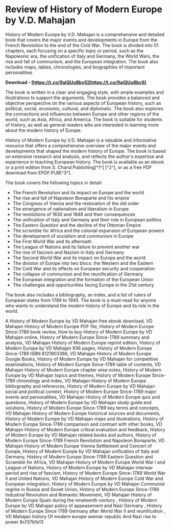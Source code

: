 
 
# Review of History of Modern Europe by V.D. Mahajan
 
History of Modern Europe by V.D. Mahajan is a comprehensive and detailed book that covers the major events and developments in Europe from the French Revolution to the end of the Cold War. The book is divided into 51 chapters, each focusing on a specific topic or period, such as the Napoleonic era, the unification of Italy and Germany, the World Wars, the rise and fall of communism, and the European integration. The book also includes maps, tables, chronologies, and biographies of important personalities.
 
**Download - [https://t.co/9aiQUu8bvS](https://t.co/9aiQUu8bvS)**


 
The book is written in a clear and engaging style, with ample examples and illustrations to support the arguments. The book provides a balanced and objective perspective on the various aspects of European history, such as political, social, economic, cultural, and diplomatic. The book also explores the connections and influences between Europe and other regions of the world, such as Asia, Africa, and America. The book is suitable for students of history, as well as general readers who are interested in learning more about the modern history of Europe.
 
History of Modern Europe by V.D. Mahajan is a valuable and informative resource that offers a comprehensive overview of the major events and developments that shaped the modern history of Europe. The book is based on extensive research and analysis, and reflects the author's expertise and experience in teaching European history. The book is available as an ebook or a print edition from S. Chand Publishing[^1^] [^2^], or as a free PDF download from EPDF.PUB[^3^].
  
The book covers the following topics in detail:
 
- The French Revolution and its impact on Europe and the world
- The rise and fall of Napoleon Bonaparte and his empire
- The Congress of Vienna and the restoration of the old order
- The emergence of nationalism and liberalism in Europe
- The revolutions of 1830 and 1848 and their consequences
- The unification of Italy and Germany and their role in European politics
- The Eastern Question and the decline of the Ottoman Empire
- The scramble for Africa and the colonial expansion of European powers
- The development of socialism and communism in Europe
- The First World War and its aftermath
- The League of Nations and its failure to prevent another war
- The rise of fascism and Nazism in Italy and Germany
- The Second World War and its impact on Europe and the world
- The division of Europe into two blocs: the Western and the Eastern
- The Cold War and its effects on European security and cooperation
- The collapse of communism and the reunification of Germany
- The European integration and the formation of the European Union
- The challenges and opportunities facing Europe in the 21st century

The book also includes a bibliography, an index, and a list of rulers of European states from 1789 to 1945. The book is a must-read for anyone who wants to understand the modern history of Europe and its role in the world.
 
A History of Modern Europe by VD Mahajan free ebook download,  VD Mahajan History of Modern Europe PDF file,  History of Modern Europe Since-1789 book review,  How to buy History of Modern Europe by VD Mahajan online,  History of Modern Europe Since-1789 summary and analysis,  VD Mahajan History of Modern Europe reprint edition,  History of Modern Europe by VD Mahajan 936 pages,  History of Modern Europe Since-1789 ISBN 8121903386,  VD Mahajan History of Modern Europe Google Books,  History of Modern Europe by VD Mahajan for competitive examinations,  History of Modern Europe Since-1789 table of contents,  VD Mahajan History of Modern Europe chapter wise notes,  History of Modern Europe by VD Mahajan topics and themes,  History of Modern Europe Since-1789 chronology and index,  VD Mahajan History of Modern Europe bibliography and references,  History of Modern Europe by VD Mahajan social and political context,  History of Modern Europe Since-1789 major events and personalities,  VD Mahajan History of Modern Europe quiz and questions,  History of Modern Europe by VD Mahajan study guide and solutions,  History of Modern Europe Since-1789 key terms and concepts,  VD Mahajan History of Modern Europe historical sources and documents,  History of Modern Europe by VD Mahajan maps and illustrations,  History of Modern Europe Since-1789 comparison and contrast with other books,  VD Mahajan History of Modern Europe critical evaluation and feedback,  History of Modern Europe by VD Mahajan related books and authors,  History of Modern Europe Since-1789 French Revolution and Napoleon Bonaparte,  VD Mahajan History of Modern Europe Vienna Settlement and Concert of Europe,  History of Modern Europe by VD Mahajan unification of Italy and Germany,  History of Modern Europe Since-1789 Eastern Question and Scramble for Africa,  VD Mahajan History of Modern Europe World War I and League of Nations,  History of Modern Europe by VD Mahajan interwar period and rise of fascism,  History of Modern Europe Since-1789 World War II and United Nations,  VD Mahajan History of Modern Europe Cold War and European integration,  History of Modern Europe by VD Mahajan Communist regime in Russia and Soviet Union,  History of Modern Europe Since-1789 Industrial Revolution and Romantic Movement,  VD Mahajan History of Modern Europe Spain during the nineteenth century ,  History of Modern Europe by VD Mahajan policy of appeasement and Nazi Germany ,  History of Modern Europe Since 1789 Germany after World War II and reunification ,  VD Mahajan history Of modern europe weimar republic And Nazi rise to power
 8cf37b1e13
 
